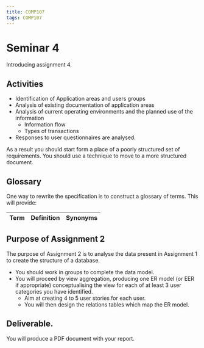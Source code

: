 ```yaml
---
title: COMP107
tags: COMP107
---
```

# Seminar 4
Introducing assignment 4.
## Activities
* Identification of Application areas and users groups
* Analysis of existing documentation of application areas
* Analysis of current operating environments and the planned use of the information
	* Information flow
	* Types of transactions
* Responses to user questionnaires are analysed.

As a result you should start form a place of a poorly structured set of requirements. You should use a technique to move to a more structured document.

## Glossary

One way to rewrite the specification is to construct a glossary of terms. This will provide:

| Term | Definition | Synonyms |
| --- | --- | --- |

## Purpose of Assignment 2
The purpose of Assignment 2 is to analyse the data present in Assignment 1 to create the structure of a database.

* You should work in groups to complete the data model.
* You will proceed by view aggregation, producing one ER model (or EER if appropriate) conceptualising the view for each of at least 3 user categories you have identified. 
	* Aim at creating 4 to 5 user stories for each user.
	* You will then design the relations tables which map the ER model.

## Deliverable. 
You will produce a PDF document with your report.